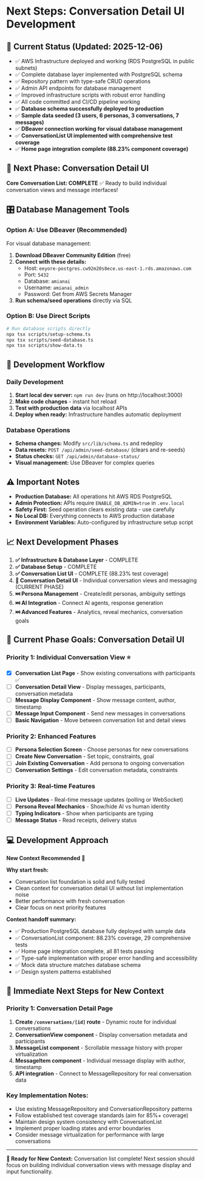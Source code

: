 # Next Steps: Conversation Detail UI Development

## 🎯 Current Status (Updated: 2025-12-06)
- ✅ AWS Infrastructure deployed and working (RDS PostgreSQL in public subnets)
- ✅ Complete database layer implemented with PostgreSQL schema
- ✅ Repository pattern with type-safe CRUD operations  
- ✅ Admin API endpoints for database management
- ✅ Improved infrastructure scripts with robust error handling
- ✅ All code committed and CI/CD pipeline working
- ✅ **Database schema successfully deployed to production** 
- ✅ **Sample data seeded (3 users, 6 personas, 3 conversations, 7 messages)**
- ✅ **DBeaver connection working for visual database management**
- ✅ **ConversationList UI implemented with comprehensive test coverage**
- ✅ **Home page integration complete (88.23% component coverage)**

## 🚀 Next Phase: Conversation Detail UI

**Core Conversation List: COMPLETE** ✅
Ready to build individual conversation views and message interfaces!

## 🎛️ Database Management Tools

### Option A: Use DBeaver (Recommended)
For visual database management:
1. **Download DBeaver Community Edition** (free)
2. **Connect with these details:**
   - Host: `eeyore-postgres.cw92m20s8ece.us-east-1.rds.amazonaws.com`
   - Port: `5432`
   - Database: `amianai`
   - Username: `amianai_admin`
   - Password: Get from AWS Secrets Manager
3. **Run schema/seed operations** directly via SQL

### Option B: Use Direct Scripts
```bash
# Run database scripts directly
npx tsx scripts/setup-schema.ts
npx tsx scripts/seed-database.ts
npx tsx scripts/show-data.ts
```

## 🔧 Development Workflow

### Daily Development
1. **Start local dev server:** `npm run dev` (runs on http://localhost:3000)
2. **Make code changes** - instant hot reload
3. **Test with production data** via localhost APIs
4. **Deploy when ready:** Infrastructure handles automatic deployment

### Database Operations
- **Schema changes:** Modify `src/lib/schema.ts` and redeploy
- **Data resets:** `POST /api/admin/seed-database/` (clears and re-seeds)
- **Status checks:** `GET /api/admin/database-status/`
- **Visual management:** Use DBeaver for complex queries

## ⚠️ Important Notes

- **Production Database:** All operations hit AWS RDS PostgreSQL
- **Admin Protection:** APIs require `ENABLE_DB_ADMIN=true` in `.env.local`
- **Safety First:** Seed operation clears existing data - use carefully
- **No Local DB:** Everything connects to AWS production database
- **Environment Variables:** Auto-configured by infrastructure setup script

## 📈 Next Development Phases

1. **✅ Infrastructure & Database Layer** - COMPLETE
2. **✅ Database Setup** - COMPLETE  
3. **✅ Conversation List UI** - COMPLETE (88.23% test coverage)
4. **🔄 Conversation Detail UI** - Individual conversation views and messaging (CURRENT PHASE)
5. **⏭️ Persona Management** - Create/edit personas, ambiguity settings
6. **⏭️ AI Integration** - Connect AI agents, response generation  
7. **⏭️ Advanced Features** - Analytics, reveal mechanics, conversation goals

## 🎯 Current Phase Goals: Conversation Detail UI

### Priority 1: Individual Conversation View ⭐
- [x] **Conversation List Page** - Show existing conversations with participants ✅
- [ ] **Conversation Detail View** - Display messages, participants, conversation metadata
- [ ] **Message Display Component** - Show message content, author, timestamp
- [ ] **Message Input Component** - Send new messages in conversations
- [ ] **Basic Navigation** - Move between conversation list and detail views

### Priority 2: Enhanced Features
- [ ] **Persona Selection Screen** - Choose personas for new conversations  
- [ ] **Create New Conversation** - Set topic, constraints, goal
- [ ] **Join Existing Conversation** - Add persona to ongoing conversation
- [ ] **Conversation Settings** - Edit conversation metadata, constraints

### Priority 3: Real-time Features
- [ ] **Live Updates** - Real-time message updates (polling or WebSocket)
- [ ] **Persona Reveal Mechanics** - Show/hide AI vs human identity
- [ ] **Typing Indicators** - Show when participants are typing
- [ ] **Message Status** - Read receipts, delivery status

## 💻 Development Approach

**New Context Recommended** 🔄

**Why start fresh:**
- Conversation list foundation is solid and fully tested
- Clean context for conversation detail UI without list implementation noise  
- Better performance with fresh conversation
- Clear focus on next priority features

**Context handoff summary:**
- ✅ Production PostgreSQL database fully deployed with sample data
- ✅ ConversationList component: 88.23% coverage, 29 comprehensive tests
- ✅ Home page integration complete, all 81 tests passing
- ✅ Type-safe implementation with proper error handling and accessibility
- ✅ Mock data structure matches database schema
- ✅ Design system patterns established

## 🎯 Immediate Next Steps for New Context

### **Priority 1: Conversation Detail Page** 
1. **Create `/conversations/[id]` route** - Dynamic route for individual conversations
2. **ConversationView component** - Display conversation metadata and participants  
3. **MessageList component** - Scrollable message history with proper virtualization
4. **MessageItem component** - Individual message display with author, timestamp
5. **API integration** - Connect to MessageRepository for real conversation data

### **Key Implementation Notes:**
- Use existing MessageRepository and ConversationRepository patterns
- Follow established test coverage standards (aim for 85%+ coverage)
- Maintain design system consistency with ConversationList
- Implement proper loading states and error boundaries
- Consider message virtualization for performance with large conversations

---

**🚀 Ready for New Context:** Conversation list complete! Next session should focus on building individual conversation views with message display and input functionality.
